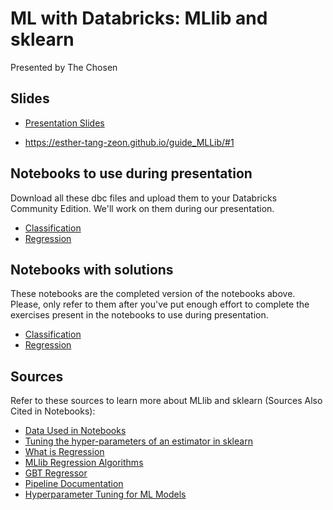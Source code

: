 # ML with Databricks: MLlib and sklearn
Presented by The Chosen

## Slides
- [Presentation Slides](/PresentationSlides.pdf)

- https://esther-tang-zeon.github.io/guide_MLLib/#1

## Notebooks to use during presentation
Download all these dbc files and upload them to your Databricks Community Edition. We'll work on them during our presentation.
- [Classification](/Notebooks/ClassificationStudent.dbc)
- [Regression](/Notebooks/RegressionStudent.dbc)

## Notebooks with solutions
These notebooks are the completed version of the notebooks above. Please, only refer to them after you've put enough effort to complete the exercises present in the notebooks to use during presentation.
- [Classification](/CompletedNotebooks/Classification.dbc)
- [Regression](/CompletedNotebooks/Regression.dbc)

## Sources
Refer to these sources to learn more about MLlib and sklearn (Sources Also Cited in Notebooks):
- [Data Used in Notebooks](https://www.kaggle.com/datasets/anubhavgoyal10/laptop-prices-dataset)
- [Tuning the hyper-parameters of an estimator in sklearn](https://scikit-learn.org/stable/modules/grid_search.html)
- [What is Regression](https://www.seldon.io/machine-learning-regression-explained#:~:text=Machine%20Learning%20Regression%20is%20a,used%20to%20predict%20continuous%20outcomes.)
- [MLlib Regression Algorithms](https://spark.apache.org/docs/latest/ml-classification-regression.html#regression)
- [GBT Regressor](https://spark.apache.org/docs/latest/ml-classification-regression.html#gradient-boosted-tree-regression)
- [Pipeline Documentation](https://spark.apache.org/docs/latest/ml-pipeline.html)
- [Hyperparameter Tuning for ML Models](https://www.jeremyjordan.me/hyperparameter-tuning/)
